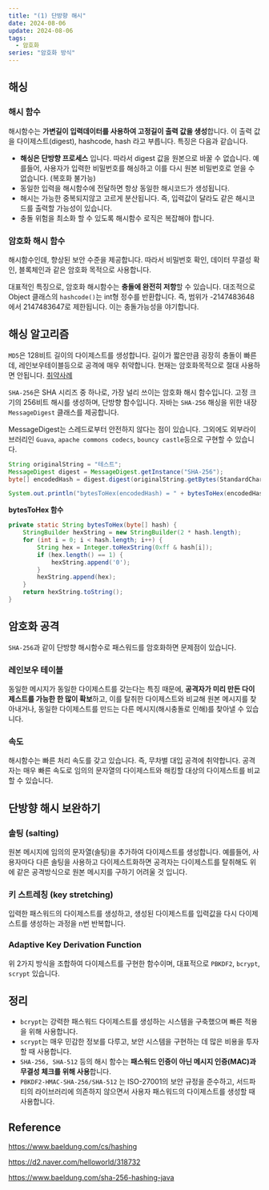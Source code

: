 ```yaml
---
title: "(1) 단방향 해시"
date: 2024-08-06
update: 2024-08-06
tags:
  - 암호화 
series: "암호화 방식"
---
```


## 해싱

### 해시 함수

해시함수는 **가변길이 입력데이터를 사용하여 고정길이 출력 값을 생성**합니다. 이 출력 값을 다이제스트(digest), hashcode, hash 라고 부릅니다.
특징은 다음과 같습니다.

-  **해싱은 단방향 프로세스** 입니다. 따라서 digest 값을 원본으로 바꿀 수 없습니다. 예를들어, 사용자가 입력한 비밀번호를 해싱하고 이를 다시 원본 비밀번호로 얻을 수 없습니다. (복호화 불가능)
- 동일한 입력을 해시함수에 전달하면 항상 동일한 해시코드가 생성됩니다.
- 해시는 가능한 중복되지않고 고르게 분산됩니다. 즉, 입력값이 달라도 같은 해시코드를 출력할 가능성이 있습니다.
- 충돌 위험을 최소화 할 수 있도록 해시함수 로직은 복잡해야 합니다.

### 암호화 해시 함수

해시함수인데, 향상된 보안 수준을 제공합니다. 따라서 비밀번호 확인, 데이터 무결성 확인, 블록체인과 같은 암호화 목적으로 사용합니다.

대표적인 특징으로, 암호화 해시함수는 **충돌에 완전히 저항**할 수 있습니다. 대조적으로 Object 클래스의 `hashcode()`는 int형 정수를 반환합니다. 즉, 범위가 -2147483648에서 2147483647로 제한됩니다. 이는 충돌가능성을 야기합니다.  

## 해싱 알고리즘

`MD5`은 128비트 길이의 다이제스트를 생성합니다. 길이가 짧은만큼 굉장히 충돌이 빠른데, 레인보우테이블등으로 공격에 매우 취약합니다. 현재는 암호화목적으로 절대 사용하면 안됩니다.
[취약사례](https://namu.wiki/w/%EB%BD%90%EB%BF%8C%20%EA%B0%9C%EC%9D%B8%EC%A0%95%EB%B3%B4%20%ED%95%B4%ED%82%B9%20%EC%82%AC%EA%B1%B4)

`SHA-256`은 SHA 시리즈 중 하나로, 가장 널리 쓰이는 암호화 해시 함수입니다. 고정 크기의 256비트 해시를 생성하며, 단방향 함수입니다.
자바는 `SHA-256` 해싱을 위한 내장 `MessageDigest` 클래스를 제공합니다. 

MessageDigest는 스레드로부터 안전하지 않다는 점이 있습니다. 그외에도 외부라이브러리인
`Guava`, `apache commons codecs`, `bouncy castle`등으로 구현할 수 있습니다.

```java
String originalString = "테스트";
MessageDigest digest = MessageDigest.getInstance("SHA-256");
byte[] encodedHash = digest.digest(originalString.getBytes(StandardCharsets.UTF_16));

System.out.println("bytesToHex(encodedHash) = " + bytesToHex(encodedHash));
```

**bytesToHex 함수**

```java
private static String bytesToHex(byte[] hash) {
    StringBuilder hexString = new StringBuilder(2 * hash.length);
    for (int i = 0; i < hash.length; i++) {
        String hex = Integer.toHexString(0xff & hash[i]);
        if (hex.length() == 1) {
            hexString.append('0');
        }
        hexString.append(hex);
    }
    return hexString.toString();
}
```

## 암호화 공격

`SHA-256`과 같이 단방향 해시함수로 패스워드를 암호화하면 문제점이 있습니다.

### 레인보우 테이블 

동일한 메시지가 동일한 다이제스트를 갖는다는 특징 때문에, **공격자가 미리 만든 다이제스트를 가능한 한 많이 확보**하고,
이를 탈취한 다이제스트와 비교해 원본 메시지를 찾아내거나, 동일한 다이제스트를 만드는 다른 메시지(해시충돌로 인해)를 찾아낼 수 있습니다.

### 속도

해시함수는 빠른 처리 속도를 갖고 있습니다. 즉, 무차별 대입 공격에 취약합니다. 공격자는 매우 빠른 속도로 임의의 문자열의 다이제스트와
해킹할 대상의 다이제스트를 비교할 수 있습니다.

## 단방향 해시 보완하기

### 솔팅 (salting)

원본 메시지에 임의의 문자열(솔팅)을 추가하여 다이제스트를 생성합니다. 예를들어, 사용자마다 다른 솔팅을 사용하고 다이제스트화하면 공격자는 다이제스트를 탈취해도 위에 같은 공격방식으로
원본 메시지를 구하기 어려울 것 입니다.

### 키 스트레칭 (key stretching)

입력한 패스워드의 다이제스트를 생성하고, 생성된 다이제스트를 입력값을 다시 다이제스트를 생성하는 과정을 n번 반복합니다.

### Adaptive Key Derivation Function 

위 2가지 방식을 조합하여 다이제스트를 구현한 함수이며, 대표적으로 `PBKDF2`, `bcrypt`, `scrypt` 있습니다.

## 정리

- `bcrypt`는 강력한 패스워드 다이제스트를 생성하는 시스템을 구축했으며 빠른 적용을 위해 사용합니다.
- `scrypt`는 매우 민감한 정보를 다루고, 보안 시스템을 구현하는 데 많은 비용을 투자할 때 사용합니다.
- `SHA-256, SHA-512` 등의 해시 함수는 **패스워드 인증이 아닌 메시지 인증(MAC)과 무결성 체크를 위해 사용**합니다.
- `PBKDF2-HMAC-SHA-256/SHA-512` 는 ISO-27001의 보안 규정을 준수하고, 서드파티의 라이브러리에 의존하지 않으면서 사용자 패스워드의 다이제스트를 생성할 때 사용합니다.



### 

## Reference

https://www.baeldung.com/cs/hashing

https://d2.naver.com/helloworld/318732

https://www.baeldung.com/sha-256-hashing-java